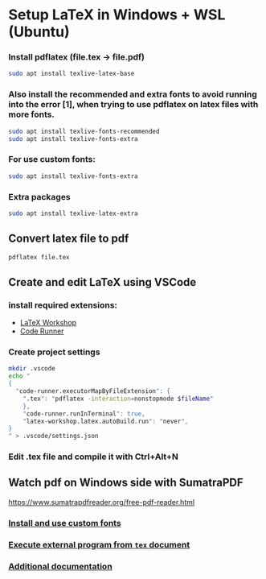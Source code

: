 # Setup LaTeX in Windows + WSL (Ubuntu)

### Install pdflatex (file.tex -> file.pdf)
```bash
sudo apt install texlive-latex-base
```
### Also install the recommended and extra fonts to avoid running into the error [1], when trying to use pdflatex on latex files with more fonts.
```bash
sudo apt install texlive-fonts-recommended
sudo apt install texlive-fonts-extra
```
### For use custom fonts:
```bash
sudo apt install texlive-fonts-extra
```
### Extra packages
```bash
sudo apt install texlive-latex-extra
``` 
## Convert latex file to pdf
```bash
pdflatex file.tex
```
## Create and edit LaTeX using VSCode
### install required extensions:
- [LaTeX Workshop](https://marketplace.visualstudio.com/items?itemName=James-Yu.latex-workshop)
- [Code Runner](https://marketplace.visualstudio.com/items?itemName=formulahendry.code-runner)

### Create project settings
```bash
mkdir .vscode
echo "
{
  "code-runner.executorMapByFileExtension": {
    ".tex": "pdflatex -interaction=nonstopmode $fileName"
    },  
    "code-runner.runInTerminal": true,
    "latex-workshop.latex.autoBuild.run": "never",
}
" > .vscode/settings.json
```
### Edit .tex file and compile it with Ctrl+Alt+N

## Watch pdf on Windows side with SumatraPDF
https://www.sumatrapdfreader.org/free-pdf-reader.html

### [Install and use custom fonts](docs/custom-fonts.md)
### [Execute external program from `tex` document](docs/execute-external-program.md)
### [Additional documentation](docs/additional-documentation.md)

